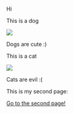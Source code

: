 Hi

This is a dog

![](https://www.gannett-cdn.com/presto/2020/03/17/USAT/c0eff9ec-e0e4-42db-b308-f748933229ee-XXX_ThinkstockPhotos-200460053-001.jpg?crop=1170%2C658%2Cx292%2Cy120&width=1200)

Dogs are cute :)

This is a cat

![](https://images.unsplash.com/photo-1529778873920-4da4926a72c2?ixlib=rb-1.2.1&ixid=MnwxMjA3fDB8MHxzZWFyY2h8MXx8Y3V0ZSUyMGNhdHxlbnwwfHwwfHw%3D&w=1000&q=80)

Cats are evil :(

This is my second page:

[Go to the second page!](https://jltaylor1305.github.io/Website-Project/2%20page)
